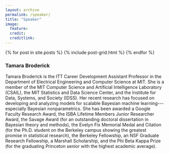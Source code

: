 ```yaml
---
layout: archive
permalink: /speaker/
title: "Speaker"
image:
  feature: 
  credit: 
  creditlink: 
---
```


<div class="tiles">
{% for post in site.posts %}
	{% include post-grid.html %}
{% endfor %}
</div><!-- /.tiles -->

<h3>Tamara Broderick</h3>

Tamara Broderick is the ITT Career Development Assistant Professor in the Department of Electrical Engineering and Computer Science at MIT. She is a member of the MIT Computer Science and Artificial Intelligence Laboratory (CSAIL), the MIT Statistics and Data Science Center, and the Institute for Data, Systems, and Society (IDSS). Her recent research has focused on developing and analyzing models for scalable Bayesian machine learning---especially Bayesian nonparametrics. She has been awarded a Google Faculty Research Award, the ISBA Lifetime Members Junior Researcher Award, the Savage Award (for an outstanding doctoral dissertation in Bayesian theory and methods), the Evelyn Fix Memorial Medal and Citation (for the Ph.D. student on the Berkeley campus showing the greatest promise in statistical research), the Berkeley Fellowship, an NSF Graduate Research Fellowship, a Marshall Scholarship, and the Phi Beta Kappa Prize (for the graduating Princeton senior with the highest academic average).
